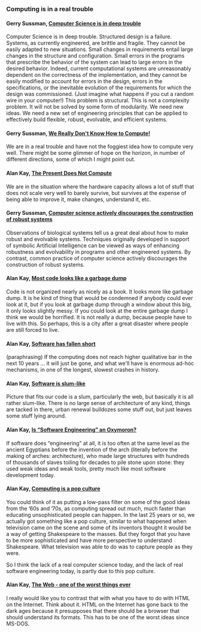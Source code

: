 ### Computing is in a real trouble

#### Gerry Sussman, [Computer Science is in deep trouble](http://worrydream.com/refs/Sussman%20-%20Robust%20Design%20through%20Diversity.pdf)  
Computer Science is in deep trouble. Structured design is a
failure. Systems, as currently engineered, are brittle and fragile.
They cannot be easily adapted to new situations. Small changes in
requirements entail large changes in the structure and configuration.
Small errors in the programs that prescribe the behavior of the system
can lead to large errors in the desired behavior. Indeed, current
computational systems are unreasonably dependent on the correctness of
the implementation, and they cannot be easily modified to account for
errors in the design, errors in the specifications, or the inevitable
evolution of the requirements for which the design was commissioned.
(Just imagine what happens if you cut a random wire in your computer!)
This problem is structural. This is not a complexity problem. It
will not be solved by some form of modularity. We need new ideas. We
need a new set of engineering principles that can be applied to
effectively build flexible, robust, evolvable, and efficient systems.

#### Gerry Sussman, [We Really Don't Know How to Compute!](https://github.com/lyssphacker/talks/blob/master/we-really-do-not-know-how-to-compute/we-really-do-not-know-how-to-compute.md)  
We are in a real trouble and have not the foggiest idea how to compute very well. There might be some glimmer of hope on the horizon, in number of different directions, some of which I might point out.

#### Alan Kay, [The Present Does Not Compute](https://www.youtube.com/watch?v=tp9VbtLn2Jw&t=16m1s)
We are in the situation where the hardware capacity allows a lot of stuff that does not scale very well to barely survive, but survives at the expense of being able to improve it, make changes, understand it, etc.

#### Gerry Sussman, [Computer science actively discourages the construction of robust systems](https://groups.csail.mit.edu/mac/users/gjs/6.945/readings/robust-systems.pdf)
Observations of biological systems tell us a great deal about
how to make robust and evolvable systems. Techniques originally
developed in support of symbolic Artificial Intelligence can
be viewed as ways of enhancing robustness and evolvability in
programs and other engineered systems. By contrast, common
practice of computer science actively discourages the construction
of robust systems.

#### Alan Kay, [Most code looks like a garbage dump](https://www.youtube.com/watch?v=tp9VbtLn2Jw&t=7m40s)
Code is not organized nearly as nicely as a book. It looks more like garbage dump. It is he kind of thing that would be condemned if anybody could ever look at it, but if you look at garbage dump through a window about this big, it only looks slightly messy. If you could look at the entire garbage dump I think we would be horrified. It is not really a dump, because people have to live with this. So perhaps, this is a city after a great disaster where people are still forced to live.

#### Alan Kay, [Software has fallen short](https://www.youtube.com/watch?v=tp9VbtLn2Jw)
(paraphrasing) If the computing does not reach higher qualitative bar in the next 10 years ... it will just be gone, and what we'll have is enormous ad-hoc mechanisms, in one of the longest, slowest crashes in history.

#### Alan Kay, [Software is slum-like](https://www.youtube.com/watch?v=QboI_1WJUlM&t=17m44s)
Picture that fits our code is a slum, particularly the web, but basically it is all rather slum-like. There is no large sense of architecture of any kind, things are tacked in there, urban renewal bulldozes some stuff out, but just leaves some stuff lying around.

#### Alan Kay, [Is “Software Engineering” an Oxymoron?](https://pdfs.semanticscholar.org/6c8d/f2c143c93290bcaa8338992a14aa7ac3369a.pdf)
If software does “engineering” at all, it is too often at the same level as the
ancient Egyptians before the invention of the arch (literally before the making of arches: architecture), who made
large structures with hundreds of thousands of slaves toiling for decades to pile stone upon stone: they used weak
ideas and weak tools, pretty much like most software development today.

#### Alan Kay, [Computing is a pop culture](https://queue.acm.org/detail.cfm?id=1039523)
You could think of it as putting a low-pass filter on some of the good ideas from the ’60s and ’70s, as computing spread out much, much faster than educating unsophisticated people can happen. In the last 25 years or so, we actually got something like a pop culture, similar to what happened when television came on the scene and some of its inventors thought it would be a way of getting Shakespeare to the masses. But they forgot that you have to be more sophisticated and have more perspective to understand Shakespeare. What television was able to do was to capture people as they were.

So I think the lack of a real computer science today, and the lack of real software engineering today, is partly due to this pop culture.

#### Alan Kay, [The Web - one of the worst things ever](http://www.youtube.com/watch?v=N9c7_8Gp7gI&t=28m30s)
I really would like you to contrast that with what you have to do with HTML on the Internet. Think about it. HTML on the Internet has gone back to the dark ages because it presupposes that there should be a browser that should understand its formats. This has to be one of the worst ideas since MS-DOS.
